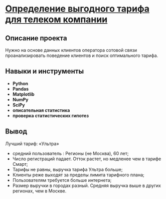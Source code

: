 # <a href='https://github.com/DmitryTatarintsev/Other-Projects/blob/main/1/1.ipynb'>Определение выгодного тарифа для телеком компании</a>
## Описание проекта
Нужно на основе данных клиентов оператора сотовой связи проанализировать поведение клиентов и поиск оптимального тарифа.
## Навыки и инструменты
- **Python**
- **Pandas**
- **Matplotlib**
- **NumPy**
- **SciPy**
- **описательная статистика**
- **проверка статистических гипотез**

## Вывод
Лучший тариф: «Ультра»

- средний пользователь : Регионы (не Москва), 60 лет;
- Число регистраций падает. Отток растет, но медленее чем в тарифе Смарт;
- Тарифы не равны, выручка тарифа Ультра больше;
- Клиенты реже выходят за пределы лимита тарифного плана;
- Пользователям требуется больше интернета;
- Размер выручки в городах разный. Средняя выручка выше в других регионах, чем в Москве.
